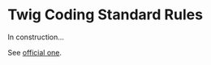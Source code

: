 # Twig Coding Standard Rules

In construction... 

See [official one](http://twig.sensiolabs.org/doc/coding_standards.html).
